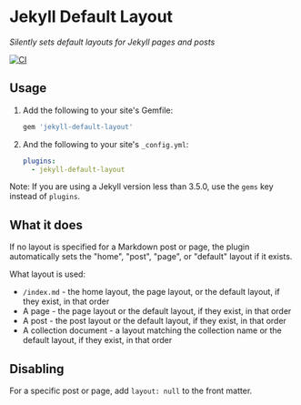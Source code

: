 # Jekyll Default Layout

*Silently sets default layouts for Jekyll pages and posts*

[![CI](https://github.com/benbalter/jekyll-default-layout/actions/workflows/ci.yml/badge.svg)](https://github.com/benbalter/jekyll-default-layout/actions/workflows/ci.yml)

## Usage

1. Add the following to your site's Gemfile:

    ```ruby
    gem 'jekyll-default-layout'
    ```

2. And the following to your site's `_config.yml`:

    ```yml
    plugins:
      - jekyll-default-layout
    ```

Note: If you are using a Jekyll version less than 3.5.0, use the `gems` key instead of `plugins`.

## What it does

If no layout is specified for a Markdown post or page, the plugin automatically sets the "home", "post", "page", or "default" layout if it exists.

What layout is used:

* `/index.md` - the home layout, the page layout, or the default layout, if they exist, in that order
* A page - the page layout or the default layout, if they exist, in that order
* A post - the post layout or the default layout, if they exist, in that order
* A collection document - a layout matching the collection name or the default layout, if they exist, in that order

## Disabling

For a specific post or page, add `layout: null` to the front matter.
